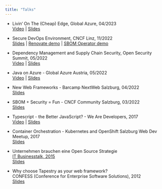 ```yaml
---
title: "Talks"
---
```


- Livin‘ On The (Cheap) Edge, Global Azure, 04/2023  
  [Video](https://www.youtube.com/watch?v=XlT5_L_Gs3Q) | [Slides](/2023-04-Global-Azure-Livin-on-the-Edge.pdf)

- Secure DevOps Environment, CNCF Linz, 11/2022  
  [Slides](/2022-11-CNCF-Linz-Secure-DevOps-Environment.pdf) | [Renovate demo](https://github.com/derkoe/renovate-demo-cncf-linz-2022-11) | [SBOM Operator demo](https://github.com/derkoe/sbom-operator-demo-cncf-linz-2022-11)

- Dependency Management and Supply Chain Security, Open Security Summit, 05/2022  
  [Video](https://www.youtube.com/watch?v=jQXv4_ClgCM) | [Slides](/2022-05-Open-Security-Summit-Dependency-Management.pdf)

- Java on Azure - Global Azure Austria, 05/2022  
  [Video](https://www.youtube.com/watch?v=0YXPC0BXK2s) | [Slides](/2022-05-java-azure.pdf)

- New Web Frameworks - Barcamp NextWeb Salzburg, 04/2022  
  [Slides](/2022-04-Web-Frameworks-Barcamp-Sbg.pdf)

- SBOM + Security = Fun - CNCF Community Salzburg, 03/2022  
  [Slides](/2022-sbom-syft-slides.pdf)

- Typescript - the Better JavaScript? - We Are Developers, 2017  
  [Video](https://www.youtube.com/watch?v=XUhvFYdgzc0) | [Slides](https://derkoe.github.io/wad-typescript/)

- Container Orchestration - Kubernetes and OpenShift
  Salzburg Web Dev Meetup, 2017  
  [Slides](https://speakerdeck.com/derkoe/container-orchestration-kubernetes-and-openshift)

- Unternehmen brauchen eine Open Source Strategie  
  [IT Businesstalk, 2015](https://www.it-businesstalk.at/2015-2/)  
  [Slides](https://www.it-businesstalk.at/wp-content/uploads/2015_Koeberl.pdf)

- Why choose Tapestry as your web framework?  
  CONFESS (Conference for Enterprise Software Solutions), 2012  
  [Slides](https://derkoe.github.io/why-choose-tapestry/why-choose-tapestry.htm)
